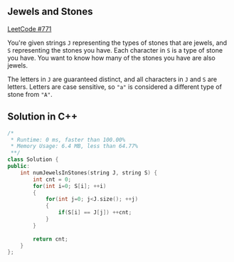 ## Jewels and Stones
[LeetCode #771](https://leetcode.com/problems/jewels-and-stones/)

You're given strings `J` representing the types of stones that are jewels, and `S` representing the stones you have.  Each character in `S` is a type of stone you have.  You want to know how many of the stones you have are also jewels.

The letters in `J` are guaranteed distinct, and all characters in `J` and `S` are letters. Letters are case sensitive, so `"a"` is considered a different type of stone from `"A"`.

## Solution in C++

```cpp
/*
 * Runtime: 0 ms, faster than 100.00%
 * Memory Usage: 6.4 MB, less than 64.77%
 **/
class Solution {
public:
    int numJewelsInStones(string J, string S) {
        int cnt = 0;
        for(int i=0; S[i]; ++i) 
        {
            for(int j=0; j<J.size(); ++j) 
            {
                if(S[i] == J[j]) ++cnt;
            }
        }
        
        return cnt;
    }
};
```